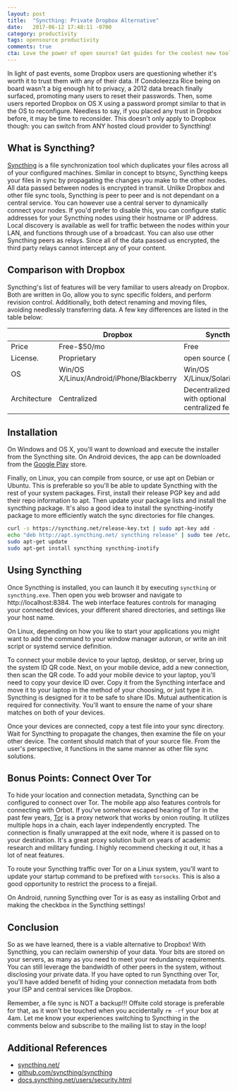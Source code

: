 ```yaml
---
layout: post
title:  "Syncthing: Private Dropbox Alternative"
date:   2017-06-12 17:48:11 -0700
category: productivity
tags: opensource productivity
comments: true
cta: Love the power of open source? Get guides for the coolest new tooling sent straight to your inbox!
---
```


In light of past events, some Dropbox users are questioning whether it's worth it to trust them with any of their data. If Condoleezza Rice being on board wasn't a big enough hit to privacy, a 2012 data breach finally surfaced, promoting many users to reset their passwords. Then, some users reported Dropbox on OS X using a password prompt similar to that in the OS to reconfigure. Needless to say, if you placed any trust in Dropbox before, it may be time to reconsider. This doesn't only apply to Dropbox though: you can switch from ANY hosted cloud provider to Syncthing!

## What is Syncthing?
[Syncthing](https://syncthing.net/) is a file synchronization tool which duplicates your files across all of your configured machines. Similar in concept to btsync, Syncthing keeps your files in sync by propagating the changes you make to the other nodes. All data passed between nodes is encrypted in transit. Unlike Dropbox and other file sync tools, Syncthing is peer to peer and is not dependant on a central service. You can however use a central server to dynamically connect your nodes. If you'd prefer to disable this, you can configure static addresses for your Syncthing nodes using their hostname or IP address. Local discovery is available as well for traffic between the nodes within your LAN, and functions through use of a broadcast. You can also use other Syncthing peers as relays. Since all of the data passed us encrypted, the third party relays cannot intercept any of your content.

## Comparison with Dropbox
Syncthing's list of features will be very familiar to users already on Dropbox. Both are written in Go, allow you to sync specific folders, and perform revision control. Additionally, both detect renaming and moving files, avoiding needlessly transferring data. A few key differences are listed in the table below:

|               | Dropbox                                  | Syncthing                                             |
| ------------- | -------------------------------------    | ------------------------------------------------      |
| Price         | Free-$50/mo                              | Free                                                  |
| License.      | Proprietary                              | open source (MPL v2)                                  |
| OS            | Win/OS X/Linux/Android/iPhone/Blackberry | Win/OS X/Linux/Solaris/Android                        |
| Architecture  | Centralized                              | Decentralized/P2P, with optional centralized features |


## Installation
On Windows and OS X, you'll want to download and execute the installer from the Syncthing site. On Android devices, the app can be downloaded from the [Google Play](https://play.google.com/store/apps/details?id=com.nutomic.syncthingandroid) store.

Finally, on Linux, you can compile from source, or use apt on Debian or Ubuntu. This is preferable so you'll be able to update Syncthing with the rest of your system packages. First, install their release PGP key and add their repo information to apt. Then update your package lists and install the syncthing package. It's also a good idea to install the syncthing-inotify package to more efficiently watch the sync directories for file changes.

```bash
curl -s https://syncthing.net/release-key.txt | sudo apt-key add -
echo "deb http://apt.syncthing.net/ syncthing release" | sudo tee /etc/apt/sources.list.d/syncthing.list
sudo apt-get update
sudo apt-get install syncthing syncthing-inotify
```

## Using Syncthing
Once Syncthing is installed, you can launch it by executing `syncthing` or `syncthing.exe`. Then open you web browser and navigate to http://localhost:8384. The web interface features controls for managing your connected devices, your different shared directories, and settings like your host name.

On Linux, depending on how you like to start your applications you might want to add the command to your window manager autorun, or write an init script or systemd service definition.

To connect your mobile device to your laptop, desktop, or server, bring up the system ID QR code. Next, on your mobile device, add a new connection, then scan the QR code. To add your mobile device to your laptop, you'll need to copy your device ID over. Copy it from the Syncthing interface and move it to your laptop in the method of your choosing, or just type it in. Syncthing is designed for it to be safe to share IDs. Mutual authentication is required for connectivity. You'll want to ensure the name of your share matches on both of your devices.

Once your devices are connected, copy a test file into your sync directory. Wait for Syncthing to propagate the changes, then examine the file on your other device. The content should match that of your source file. From the user's perspective, it functions in the same manner as other file sync solutions.

## Bonus Points: Connect Over Tor
To hide your location and connection metadata, Syncthing can be configured to connect over Tor. The mobile app also features controls for connecting with Orbot. If you've somehow escaped hearing of Tor in the past few years, [Tor](https://www.torproject.org) is a proxy network that works by onion routing. It utilizes multiple hops in a chain, each layer independently encrypted. The connection is finally unwrapped at the exit node, where it is passed on to your destination. It's a great proxy solution built on years of academic research and military funding. I highly recommend checking it out, it has a lot of neat features.

To route your Syncthing traffic over Tor on a Linux system, you'll want to update your startup command to be prefixed with `torsocks`. This is also a good opportunity to restrict the process to a firejail.

On Android, running Syncthing over Tor is as easy as installing Orbot and making the checkbox in the Syncthing settings!

## Conclusion
So as we have learned, there is a viable alternative to Dropbox! With Syncthing, you can reclaim ownership of your data. Your bits are stored on your servers, as many as you need to meet your redundancy requirements. You can still leverage the bandwidth of other peers in the system, without disclosing your private data. If you have opted to run Syncthing over Tor, you'll have added benefit of hiding your connection metadata from both your ISP and central services like Dropbox.

Remember, a file sync is NOT a backup!!! Offsite cold storage is preferable for that, as it won't be touched when you accidentally `rm -rf` your box at 4am. Let me know your experiences switching to Syncthing in the comments below and subscribe to the mailing list to stay in the loop!

## Additional References
* [syncthing.net/](https://syncthing.net/)
* [github.com/syncthing/syncthing](https://github.com/syncthing/syncthing)
* [docs.syncthing.net/users/security.html](https://docs.syncthing.net/users/security.html)
